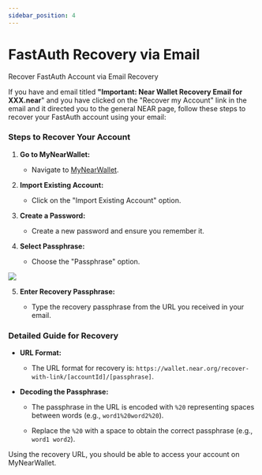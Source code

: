 ```yaml
---
sidebar_position: 4
---
```


# FastAuth Recovery via Email

Recover FastAuth Account via Email Recovery

If you have and email titled **"Important: Near Wallet Recovery Email for XXX.near**" and you have clicked on the "Recover my Account" link in the email and it directed you to the general NEAR page, follow these steps to recover your FastAuth account using your email:

### Steps to Recover Your Account

1.  **Go to MyNearWallet:**
    
    -   Navigate to [MyNearWallet](https://app.mynearwallet.com/).
        
2.  **Import Existing Account:**
    
    -   Click on the "Import Existing Account" option.
        
3.  **Create a Password:**
    
    -   Create a new password and ensure you remember it.
        
4.  **Select Passphrase:**
    
    -   Choose the "Passphrase" option.
        

![](https://staticfiles.gleap.io/ghelparticle/AWBILfSpE7C2O4ls4oEWiPBMtNi0Ikmw82mnGUJmN38eVUZqdHUTbboJQxnN29Tj0LvimvuKKXF.png)

5.  **Enter Recovery Passphrase:**
    
    -   Type the recovery passphrase from the URL you received in your email.
        

### Detailed Guide for Recovery

-   **URL Format:**
    
    -   The URL format for recovery is: `https://wallet.near.org/recover-with-link/[accountId]/[passphrase]`.
        
-   **Decoding the Passphrase:**
    
    -   The passphrase in the URL is encoded with `%20` representing spaces between words (e.g., `word1%20word2%20`).
        
    -   Replace the `%20` with a space to obtain the correct passphrase (e.g., `word1 word2`).
        

Using the recovery URL, you should be able to access your account on MyNearWallet.
